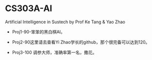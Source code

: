 # CS303A-AI
Artificial Intelligence in Sustech by Prof Ke Tang &amp; Yao Zhao

* Proj1-90-笨笨的黑白棋AI。

* Proj2-90这里请去查看Yi Zhao学长的github，那个很完备可以达到120。

* Proj3-100 调参大师，准确率第一名，撒花。
